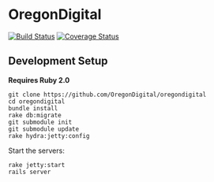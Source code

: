 OregonDigital
=============

[![Build Status](https://secure.travis-ci.org/OregonDigital/oregondigital.png)](http://travis-ci.org/OregonDigital/oregondigital)
[![Coverage Status](https://coveralls.io/repos/OregonDigital/oregondigital/badge.png)](https://coveralls.io/r/OregonDigital/oregondigital)

Development Setup
------------------

**Requires Ruby 2.0**

    git clone https://github.com/OregonDigital/oregondigital
	cd oregondigital
	bundle install
	rake db:migrate
	git submodule init
	git submodule update
	rake hydra:jetty:config


Start the servers:

    rake jetty:start
	rails server
